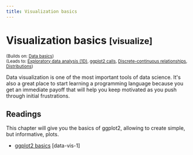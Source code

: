 ```yaml
---
title: Visualization basics
---
```


<!-- Generated automatically from vis-basics.yml. Do not edit by hand -->

# Visualization basics <small class='visualize'>[visualize]</small>
<small>(Builds on: [Data basics](data-basics.md))</small>  
<small>(Leads to: [Exploratory data analysis (1D)](eda-1d.md), [ggplot2 calls](vis-calls.md), [Discrete-continuous relationships](vis-discrete-continuous.md), [Distributions](vis-distributions.md))</small>

Data visualization is one of the most important tools of data science.
It's also a great place to start learning a programming language because
you get an immediate payoff that will help you keep motivated as you push
through initial frustrations.

## Readings

This chapter will give you the basics of ggplot2, allowing to create simple,
but informative, plots.

  * [ggplot2 basics](https://dcl-data-vis.stanford.edu/ggplot2-basics.html) [data-vis-1]


